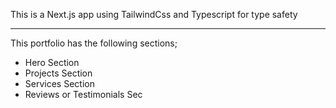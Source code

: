 This is a Next.js app using TailwindCss and Typescript for type safety

---
This portfolio has the following sections;

- Hero Section
- Projects Section
- Services Section
- Reviews or Testimonials Sec
